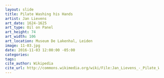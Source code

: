 ```yaml
---
layout: slide
title: Pilate Washing his Hands
artist: Jan Lievens
art_date: 1624-1625
art_type: Oil on Panel
art_height: 74
art_width: 106
art_location: Museum De Lakenhal, Leiden
image: 11-03.jpg
date: 2016-11-03 12:00:00 -05:00
categories:
tags:
cite_author: Wikipedia
cite_url: http://commons.wikimedia.org/wiki/File:Jan_Lievens_-_Pilate_Washing_his_Hands_-_WGA13005.jpg
---
```

